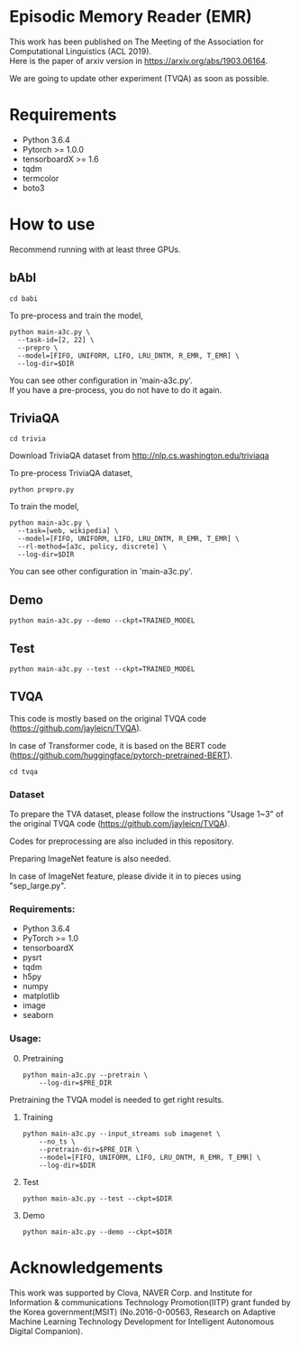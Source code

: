 # Episodic Memory Reader (EMR)

This work has been published on The Meeting of the Association for Computational
Linguistics (ACL 2019).  
Here is the paper of arxiv version in https://arxiv.org/abs/1903.06164.  

We are going to update other experiment (TVQA) as soon as possible.

# Requirements
* Python 3.6.4  
* Pytorch >= 1.0.0  
* tensorboardX >= 1.6  
* tqdm  
* termcolor  
* boto3  

# How to use

Recommend running with at least three GPUs.

## bAbI  
```shell
cd babi  
```

To pre-process and train the model,
```shell
python main-a3c.py \
  --task-id=[2, 22] \
  --prepro \
  --model=[FIFO, UNIFORM, LIFO, LRU_DNTM, R_EMR, T_EMR] \
  --log-dir=$DIR  
```

You can see other configuration in 'main-a3c.py'.  
If you have a pre-process, you do not have to do it again.  

## TriviaQA  

```shell
cd trivia  
```

Download TriviaQA dataset from http://nlp.cs.washington.edu/triviaqa  

To pre-process TriviaQA dataset,
```shell
python prepro.py  
```

To train the model,
```shell
python main-a3c.py \
  --task=[web, wikipedia] \
  --model=[FIFO, UNIFORM, LIFO, LRU_DNTM, R_EMR, T_EMR] \
  --rl-method=[a3c, policy, discrete] \
  --log-dir=$DIR  
```

You can see other configuration in 'main-a3c.py'.  

## Demo

```shell
python main-a3c.py --demo --ckpt=TRAINED_MODEL  
```

## Test

```shell
python main-a3c.py --test --ckpt=TRAINED_MODEL  
```

## TVQA
This code is mostly based on the original TVQA code (https://github.com/jayleicn/TVQA). 

In case of Transformer code, it is based on the BERT code (https://github.com/huggingface/pytorch-pretrained-BERT).

```shell
cd tvqa
```

### Dataset
To prepare the TVA dataset, please follow the instructions "Usage 1~3" of the original TVQA code (https://github.com/jayleicn/TVQA).

Codes for preprocessing are also included in this repository.

Preparing ImageNet feature is also needed.

In case of ImageNet feature, please divide it in to pieces using "sep_large.py".

### Requirements:
- Python 3.6.4
- PyTorch >= 1.0
- tensorboardX
- pysrt
- tqdm
- h5py
- numpy
- matplotlib
- image
- seaborn
  
### Usage:
0. Pretraining	
	```
	python main-a3c.py --pretrain \
		--log-dir=$PRE_DIR
	```
	
Pretraining the TVQA model is needed to get right results.
1. Training
    ```
    python main-a3c.py --input_streams sub imagenet \
		--no_ts \
		--pretrain-dir=$PRE_DIR \
		--model=[FIFO, UNIFORM, LIFO, LRU_DNTM, R_EMR, T_EMR] \
		--log-dir=$DIR
    ```

2. Test
    ```
    python main-a3c.py --test --ckpt=$DIR
    ```

3. Demo
	```
	python main-a3c.py --demo --ckpt=$DIR
	```

# Acknowledgements

This work was supported by Clova, NAVER Corp. and Institute for Information \&
communications Technology Promotion(IITP) grant funded by the Korea
government(MSIT) (No.2016-0-00563, Research on Adaptive Machine Learning
Technology Development for Intelligent Autonomous Digital Companion). 
